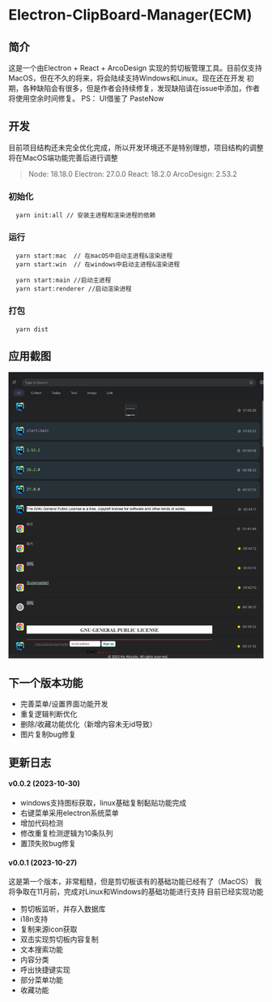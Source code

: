 # Electron-ClipBoard-Manager(ECM)

## 简介
  这是一个由Electron + React + ArcoDesign 实现的剪切板管理工具。目前仅支持MacOS，但在不久的将来，将会陆续支持Windows和Linux。现在还在开发
  初期，各种缺陷会有很多，但是作者会持续修复，发现缺陷请在issue中添加，作者将使用空余时间修复。
  PS： UI借鉴了 PasteNow

## 开发
  目前项目结构还未完全优化完成，所以开发环境还不是特别理想，项目结构的调整将在MacOS端功能完善后进行调整

  > Node: 18.18.0  Electron: 27.0.0  React: 18.2.0  ArcoDesign: 2.53.2

### 初始化
  ```shell
    yarn init:all // 安装主进程和渲染进程的依赖
  ```
### 运行
  ``` shell
    yarn start:mac  // 在macOS中启动主进程&渲染进程
    yarn start:win  // 在windows中启动主进程&渲染进程
  ```
  ```shell
    yarn start:main //启动主进程
    yarn start:renderer //启动渲染进程
  ```
### 打包
  ``` shell
    yarn dist
  ```

## 应用截图

![](docs/screenshot.png)

## 下一个版本功能
- 完善菜单/设置界面功能开发
- 重复逻辑判断优化
- 删除/收藏功能优化（新增内容未无id导致）
- 图片复制bug修复

## 更新日志
#### v0.0.2 (2023-10-30)
- windows支持图标获取，linux基础复制黏贴功能完成
- 右键菜单采用electron系统菜单
- 增加代码检测
- 修改重复检测逻辑为10条队列
- 置顶失败bug修复

#### v0.0.1 (2023-10-27)
这是第一个版本，非常粗糙，但是剪切板该有的基础功能已经有了（MacOS）
我将争取在11月前，完成对Linux和Windows的基础功能进行支持
目前已经实现功能
- 剪切板监听，并存入数据库
- i18n支持
- 复制来源icon获取
- 双击实现剪切板内容复制
- 文本搜索功能
- 内容分类
- 呼出快捷键实现
- 部分菜单功能
- 收藏功能
